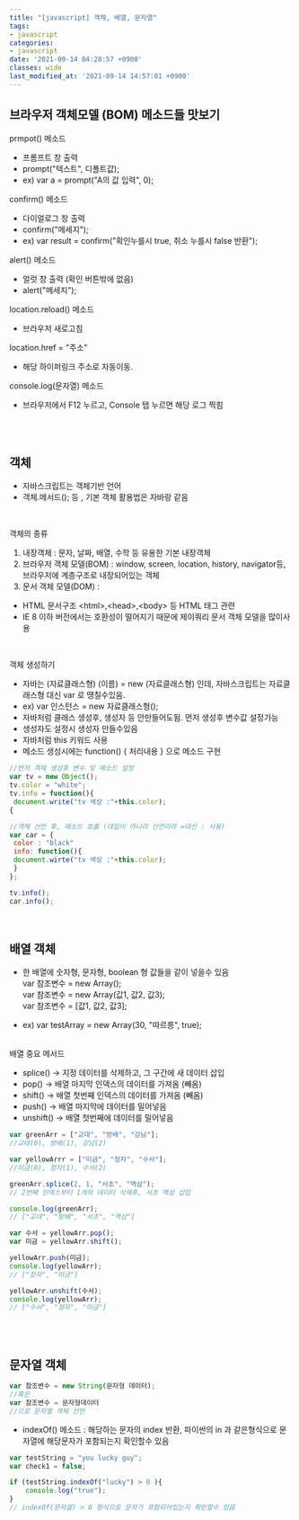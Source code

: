 ```yaml
---
title: "[javascript] 객체, 배열, 문자열"
tags:
- javascript
categories:
- javascript
date: '2021-09-14 04:28:57 +0900'
classes: wide
last_modified_at: '2021-09-14 14:57:01 +0900'
---
```


## 브라우저 객체모델 (BOM) 메소드들 맛보기
prmpot() 메소드
- 프롬프트 창 출력
- prompt("텍스트", 디폴트값);
- ex) var a = prompt("A의 값 입력", 0);

confirm() 메소드
- 다이얼로그 창 출력
- confirm("메세지");
- ex) var result = confirm("확인누를시 true, 취소 누를시 false 반환");

alert() 메소드
- 얼럿 창 출력 (확인 버튼밖에 없음)
- alert("메세지");

location.reload() 메소드
- 브라우저 새로고침

location.href = "주소"
- 해당 하이퍼링크 주소로 자동이동.

console.log(문자열) 메소드
- 브라우저에서 F12 누르고, Console 탭 누르면 해당 로그 찍힘

<br>
<br>

## 객체
- 자바스크립트는 객체기반 언어
- 객체.메서드(); 등 , 기본 객체 활용법은 자바랑 같음

<br>

객체의 종류
1. 내장객체 : 문자, 날짜, 배열, 수학 등 유용한 기본 내장객체
2. 브라우저 객체 모델(BOM) : 
window, screen, location, history, navigator등, 브라우저에 계층구조로 내장되어있는 객체
3. 문서 객체 모델(DOM) :
 - HTML 문서구조 \<html>,\<head>,\<body> 등 HTML 태그 관련
 - IE 8 이하 버전에서는 호환성이 떨어지기 때문에 제이쿼리 문서 객체 모델을 많이사용

 <br>

 객체 생성하기
- 자바는 (자료클래스형) (이름) = new (자료클래스형) 인데, 자바스크립트는 자료클래스형 대신 var 로 땡칠수있음.
- ex) var 인스턴스 = new 자료클래스형();
- 자바처럼 클래스 생성후, 생성자 등 안만들어도됨. 먼저 생성후 변수값 설정가능
- 생성자도 설정시 생성자 만들수있음
- 자바처럼 this 키워드 사용
- 메소드 생성시에는 function() { 처리내용 } 으로 메소드 구현

```javascript
//먼저 객체 생성후 변수 및 메소드 설정
var tv = new Object();
tv.color = "white";
tv.info = function(){
 document.write("tv 색상 :"+this.color);
{

//객체 선언 후, 메소드 호출 (대입이 아니라 선언이라 =대신 : 사용)
var car = {
 color : "black"
 info: function(){
 document.wirte("tv 색상 :"+this.color);
 }
};

tv.info();
car.info();
```

<br>

## 배열 객체
- 한 배열에 숫자형, 문자형, boolean 형 값들을 같이 넣을수 있음
<br>var 참조변수 = new Array();
<br>var 참조변수 = new Array(값1, 값2, 값3);
<br>var 참조변수 = [값1, 값2, 값3];

- ex) var testArray = new Array(30, "따르릉", true);

<br>배열 중요 메서드

- splice() -> 지정 데이터를 삭제하고, 그 구간에 새 데이터 삽입
- pop() -> 배열 마지막 인덱스의 데이터를 가져옴 (빼옴)
- shift() -> 배열 첫번째 인덱스의 데이터를 가져옴 (빼옴)
- push() -> 배열 마지막에 데이터를 밀어넣음
- unshift() -> 배열 첫번째에 데이터를 밀어넣음

```javascript
var greenArr = ["교대", "방배", "강남"];
//교대(0), 방배(1), 강남(2)

var yellowArrr = ["미금", "정자", "수서"];
//미금(0), 정자(1), 수서(2)

greenArr.splice(2, 1, "서초", "역삼");
// 2번째 인덱스부터 1개의 데이터 삭제후, 서초 역삼 삽입

console.log(greenArr);
// ["교대", "방배", "서초", "역삼"]

var 수서 = yellowArr.pop();
var 미금 = yellowArr.shift();

yellowArr.push(미금);
console.log(yellowArr);
// ["정자", "미금"]

yellowArr.unshift(수서);
console.log(yellowArr);
// ["수서", "정자", "미금"]
```

<br>
<br>

## 문자열 객체
```javascript
var 참조변수 = new String(문자형 데이터);
//혹은
var 참조변수 = 문자형데이터
//으로 문자열 객체 선언
```

- indexOf() 메소드 : 해당하는 문자의 index 반환, 파이썬의 in 과 같은형식으로 문자열에 해당문자가 포함되는지 확인할수 있음

```javascript
var testString = "you lucky guy";
var check1 = false;

if (testString.indexOf("lucky") > 0 ){
    console.log("true");
}
// indexOf(문자열) > 0 형식으로 문자가 포함되어있는지 확인할수 있음
```

